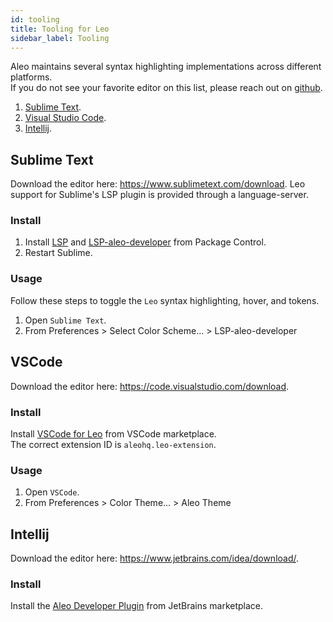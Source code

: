 ```yaml
---
id: tooling
title: Tooling for Leo
sidebar_label: Tooling
---
```


Aleo maintains several syntax highlighting implementations across different platforms.   
If you do not see your favorite editor on this list, please reach out on [github](https://github.com/AleoHQ/welcome/issues/new).

1. [Sublime Text](#sublime).
2. [Visual Studio Code](#vscode).
3. [Intellij](#intellij).

## Sublime Text

[//]: # (![]&#40;./images/sublime.png&#41;  )
Download the editor here: https://www.sublimetext.com/download.
Leo support for Sublime's LSP plugin is provided through a language-server.
### Install

1. Install [LSP](https://packagecontrol.io/packages/LSP) and [LSP-aleo-developer](https://packagecontrol.io/packages/LSP-aleo-developer) from Package Control.
2. Restart Sublime.

### Usage

Follow these steps to toggle the `Leo` syntax highlighting, hover, and tokens.

1. Open `Sublime Text`.
2. From Preferences > Select Color Scheme... > LSP-aleo-developer

## VSCode

[//]: # (![]&#40;./images/vscode.png&#41;)
Download the editor here: https://code.visualstudio.com/download.

### Install

Install [VSCode for Leo](https://marketplace.visualstudio.com/items?itemName=aleohq.leo-extension) from VSCode marketplace.   
The correct extension ID is `aleohq.leo-extension`.

### Usage

1. Open `VSCode`.
2. From Preferences > Color Theme... > Aleo Theme

[//]: # (### Manual Install)

[//]: # ()
[//]: # (1. Download the [leo-language-features.vsix]&#40;https://leo-lsp-packages.sfo2.digitaloceanspaces.com/vscode-extension/next/leo-language-features.vsix&#41;.)

[//]: # (2. Run ```code --install-extension leo-language-features.vsix```.)

[//]: # ()
[//]: # (Mirrored from the official VSCode [documentation]&#40;https://code.visualstudio.com/docs/editor/extension-marketplace#_install-from-a-vsix&#41;.)

## Intellij

[//]: # (![]&#40;./images/intellij.png&#41;)
Download the editor here: https://www.jetbrains.com/idea/download/.

### Install

Install the [Aleo Developer Plugin](https://plugins.jetbrains.com/plugin/19890-aleo-developer) from JetBrains marketplace.   
